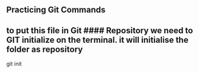 ## Practicing Git Commands 
## to put this file in Git #### Repository we need to GIT initialize on the terminal. it will initialise the folder as repository 
git init